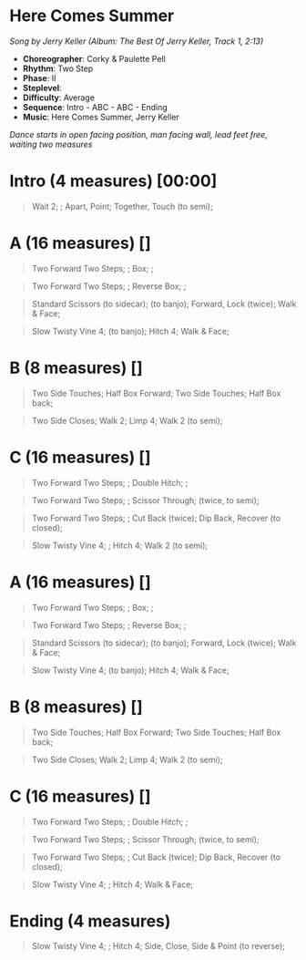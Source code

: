 # Here Comes Summer
*Song by Jerry Keller (Album: The Best Of Jerry Keller, Track 1, 2:13)*

* **Choreographer**: Corky & Paulette Pell
* **Rhythm**: Two Step
* **Phase**: II
* **Steplevel**:
* **Difficulty**: Average
* **Sequence**: Intro - ABC - ABC - Ending
* **Music**: Here Comes Summer, Jerry Keller

*Dance starts in open facing position, man facing wall, lead feet free, waiting two measures*

# Intro (4 measures) [00:00]

> Wait 2; ; Apart, Point; Together, Touch (to semi);

# A (16 measures) []

> Two Forward Two Steps; ; Box; ;

> Two Forward Two Steps; ; Reverse Box; ;

> Standard Scissors (to sidecar); (to banjo); Forward, Lock (twice); Walk & Face;

> Slow Twisty Vine 4; (to banjo); Hitch 4; Walk & Face;

# B (8 measures) []

> Two Side Touches; Half Box Forward; Two Side Touches; Half Box back;

> Two Side Closes; Walk 2; Limp 4; Walk 2 (to semi);

# C (16 measures) []

> Two Forward Two Steps; ; Double Hitch; ;

> Two Forward Two Steps; ; Scissor Through; (twice, to semi);

> Two Forward Two Steps; ; Cut Back (twice); Dip Back, Recover (to closed);

> Slow Twisty Vine 4; ; Hitch 4; Walk 2 (to semi);

# A (16 measures) []

> Two Forward Two Steps; ; Box; ;

> Two Forward Two Steps; ; Reverse Box; ;

> Standard Scissors (to sidecar); (to banjo); Forward, Lock (twice); Walk & Face;

> Slow Twisty Vine 4; (to banjo); Hitch 4; Walk & Face;

# B (8 measures) []

> Two Side Touches; Half Box Forward; Two Side Touches; Half Box back;

> Two Side Closes; Walk 2; Limp 4; Walk 2 (to semi);

# C (16 measures) []

> Two Forward Two Steps; ; Double Hitch; ;

> Two Forward Two Steps; ; Scissor Through; (twice, to semi);

> Two Forward Two Steps; ; Cut Back (twice); Dip Back, Recover (to closed);

> Slow Twisty Vine 4; ; Hitch 4; Walk & Face;

# Ending (4 measures)

> Slow Twisty Vine 4; ; Hitch 4; Side, Close, Side & Point (to reverse);